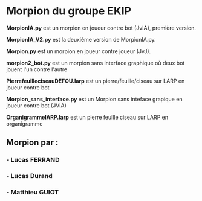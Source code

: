 # Morpion du groupe EKIP


**MorpionIA.py** est un morpion en joueur contre bot (JvIA), première version.

**MorpionIA_V2.py** est la deuxième version de MorpionIA.py.

**Morpion.py** est un morpion en joueur contre joueur (JvJ).

**morpion2_bot.py** est un morpion sans interface graphique où deux bot jouent l'un contre l'autre

**PierrefeuilleciseauDEFOU.larp** est un pierre/feuille/ciseau sur LARP en joueur contre bot

**Morpion_sans_interface.py** est un Morpion sans inteface grapique en joueur contre bot (JVIA)

**OrganigrammelARP.larp** est un pierre feuille ciseau sur LARP en organigramme

## Morpion par : 
### - Lucas FERRAND 
### - Lucas Durand
### - Matthieu GUIOT 
